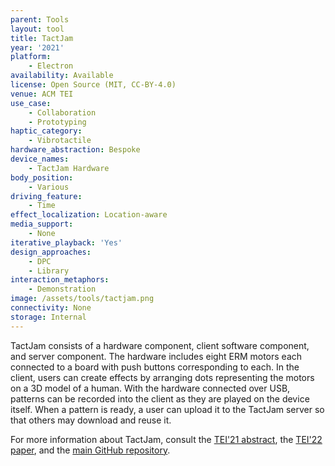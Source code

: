 ```yaml
---
parent: Tools
layout: tool
title: TactJam
year: '2021'
platform:
    - Electron
availability: Available
license: Open Source (MIT, CC-BY-4.0)
venue: ACM TEI
use_case:
    - Collaboration
    - Prototyping
haptic_category:
    - Vibrotactile
hardware_abstraction: Bespoke
device_names:
    - TactJam Hardware
body_position:
    - Various
driving_feature:
    - Time
effect_localization: Location-aware
media_support:
    - None
iterative_playback: 'Yes'
design_approaches:
    - DPC
    - Library
interaction_metaphors:
    - Demonstration
image: /assets/tools/tactjam.png
connectivity: None
storage: Internal
---
```

TactJam consists of a hardware component, client software component, and server component.
The hardware includes eight ERM motors each connected to a board with push buttons corresponding to each.
In the client, users can create effects by arranging dots representing the motors on a 3D model of a human.
With the hardware connected over USB, patterns can be recorded into the client as they are played on the device itself.
When a pattern is ready, a user can upload it to the TactJam server so that others may download and reuse it.

For more information about TactJam, consult the [TEI'21 abstract](https://doi.org/10.1145/3430524.3442699),
the [TEI'22 paper](https://doi.org/10.1145/3490149.3501307),
and the [main GitHub repository](https://github.com/TactileVision/TactJam).
